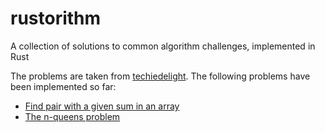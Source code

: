 # rustorithm
A collection of solutions to common algorithm challenges, implemented in Rust

The problems are taken from [techiedelight](https://www.techiedelight.com/list-of-problems/). The following problems have been implemented so far:
- [Find pair with a given sum in an array](https://www.techiedelight.com/find-pair-with-given-sum-array/)
- [The n-queens problem](https://www.techiedelight.com/print-possible-solutions-n-queens-problem/)
